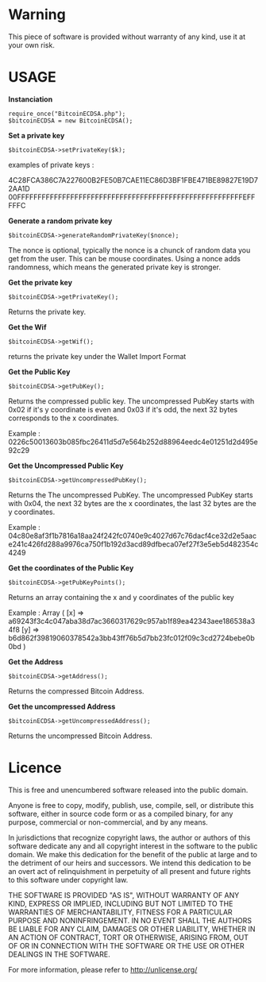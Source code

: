 Warning
===============

This piece of software is provided without warranty of any kind, use it at your own risk.

USAGE
===============

**Instanciation**

    
    require_once("BitcoinECDSA.php");
    $bitcoinECDSA = new BitcoinECDSA();
    

**Set a private key**

    
    $bitcoinECDSA->setPrivateKey($k);
    
examples of private keys :

4C28FCA386C7A227600B2FE50B7CAE11EC86D3BF1FBE471BE89827E19D72AA1D
00FFFFFFFFFFFFFFFFFFFFFFFFFFFFFFFFFFFFFFFFFFFFFFFFFFFFFFFEFFFFFC

**Generate a random private key**
    
    $bitcoinECDSA->generateRandomPrivateKey($nonce);
    
The nonce is optional, typically the nonce is a chunck of random data you get from the user. This can be mouse coordinates.
Using a nonce adds randomness, which means the generated private key is stronger.

**Get the private key**

    
    $bitcoinECDSA->getPrivateKey();
    
Returns the private key.

**Get the Wif**

    
    $bitcoinECDSA->getWif();
    
returns the private key under the Wallet Import Format


**Get the Public Key**

    
    $bitcoinECDSA->getPubKey();
    
Returns the compressed public key.
The uncompressed PubKey starts with 0x02 if it's y coordinate is even and 0x03 if it's odd, the next 32 bytes corresponds to the x coordinates.

Example : 0226c50013603b085fbc26411d5d7e564b252d88964eedc4e01251d2d495e92c29

**Get the Uncompressed Public Key**

    
    $bitcoinECDSA->getUncompressedPubKey();
  
Returns the The uncompressed PubKey.
The uncompressed PubKey starts with 0x04, the next 32 bytes are the x coordinates, the last 32 bytes are the y coordinates.

Example : 04c80e8af3f1b7816a18aa24f242fc0740e9c4027d67c76dacf4ce32d2e5aace241c426fd288a9976ca750f1b192d3acd89dfbeca07ef27f3e5eb5d482354c4249

**Get the coordinates of the Public Key**

    
    $bitcoinECDSA->getPubKeyPoints();
    
Returns an array containing the x and y coordinates of the public key

Example :
Array ( [x] => a69243f3c4c047aba38d7ac3660317629c957ab1f89ea42343aee186538a34f8 [y] => b6d862f39819060378542a3bb43ff76b5d7bb23fc012f09c3cd2724bebe0b0bd ) 

**Get the Address**

    
    $bitcoinECDSA->getAddress();
    
Returns the compressed Bitcoin Address.

**Get the uncompressed Address**

    
    $bitcoinECDSA->getUncompressedAddress();
    
Returns the uncompressed Bitcoin Address.

Licence
===============
This is free and unencumbered software released into the public domain.

Anyone is free to copy, modify, publish, use, compile, sell, or
distribute this software, either in source code form or as a compiled
binary, for any purpose, commercial or non-commercial, and by any
means.

In jurisdictions that recognize copyright laws, the author or authors
of this software dedicate any and all copyright interest in the
software to the public domain. We make this dedication for the benefit
of the public at large and to the detriment of our heirs and
successors. We intend this dedication to be an overt act of
relinquishment in perpetuity of all present and future rights to this
software under copyright law.

THE SOFTWARE IS PROVIDED "AS IS", WITHOUT WARRANTY OF ANY KIND,
EXPRESS OR IMPLIED, INCLUDING BUT NOT LIMITED TO THE WARRANTIES OF
MERCHANTABILITY, FITNESS FOR A PARTICULAR PURPOSE AND NONINFRINGEMENT.
IN NO EVENT SHALL THE AUTHORS BE LIABLE FOR ANY CLAIM, DAMAGES OR
OTHER LIABILITY, WHETHER IN AN ACTION OF CONTRACT, TORT OR OTHERWISE,
ARISING FROM, OUT OF OR IN CONNECTION WITH THE SOFTWARE OR THE USE OR
OTHER DEALINGS IN THE SOFTWARE.

For more information, please refer to <http://unlicense.org/>
